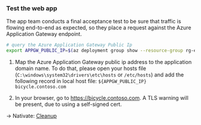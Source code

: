 ### Test the web app

The app team conducts a final acceptance test to be sure that traffic is flowing end-to-end as expected, so they place a request against the Azure Application Gateway endpoint.

```bash
# query the Azure Application Gateway Public Ip
export APPGW_PUBLIC_IP=$(az deployment group show --resource-group rg-enterprise-networking-spokes -n spoke-BU0001A0008 --query properties.outputs.appGwPublicIpAddress.value -o tsv)
```

1. Map the Azure Application Gateway public ip address to the application domain name. To do that, please open your hosts file (`C:\windows\system32\drivers\etc\hosts` or `/etc/hosts`) and add the following record in local host file:
`${APPGW_PUBLIC_IP} bicycle.contoso.com`

1. In your browser, go to <https://bicycle.contoso.com>. A TLS warning will be present, due to using a self-signed cert.

-> Nativate: [Cleanup](./08-cleanup.md)
